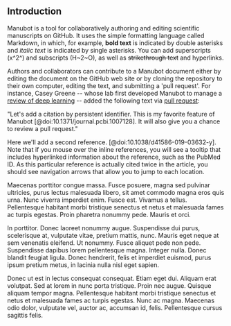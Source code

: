 ## Introduction

Manubot is a tool for collaboratively authoring and editing scientific manuscripts on GitHub. It uses the simple formatting language called Markdown, in which, for example, **bold text** is indicated by double asterisks and *italic text* is indicated by single asterisks. You can add superscripts (x^2^) and subscripts (H~2~O), as well as ~~strikethrough text~~ and hyperlinks. 

Authors and collaborators can contribute to a Manubot document either by editing the document on the GitHub web site or by cloning the repository to their own computer, editing the text, and submitting a 'pull request'. For instance, Casey Greene -- whose lab first developed Manubot to manage a [review of deep learning](https://greenelab.github.io/meta-review/) -- added the following text via [pull request](https://github.com/jperkel/mymanuscript/pull/1): 

"Let's add a citation by persistent identifier.
This is my favorite feature of Manubot [@doi:10.1371/journal.pcbi.1007128].
It will also give you a chance to review a pull request."

Here we'll add a second reference. [@doi:10.1038/d41586-019-03632-y]. Note that if you mouse over the inline references, you will see a tooltip that includes hyperlinked information about the reference, such as the PubMed ID. As this particular reference is actually cited twice in the article, you should see navigation arrows that allow you to jump to each location. 

Maecenas porttitor congue massa. Fusce posuere, magna sed pulvinar ultricies, purus lectus malesuada libero, sit amet commodo magna eros quis urna. Nunc viverra imperdiet enim. Fusce est. Vivamus a tellus. Pellentesque habitant morbi tristique senectus et netus et malesuada fames ac turpis egestas. Proin pharetra nonummy pede. Mauris et orci. 

In porttitor. Donec laoreet nonummy augue. Suspendisse dui purus, scelerisque at, vulputate vitae, pretium mattis, nunc. Mauris eget neque at sem venenatis eleifend. Ut nonummy. Fusce aliquet pede non pede. Suspendisse dapibus lorem pellentesque magna. Integer nulla. Donec blandit feugiat ligula. Donec hendrerit, felis et imperdiet euismod, purus ipsum pretium metus, in lacinia nulla nisl eget sapien.

Donec ut est in lectus consequat consequat. Etiam eget dui. Aliquam erat volutpat. Sed at lorem in nunc porta tristique. Proin nec augue. Quisque aliquam tempor magna. Pellentesque habitant morbi tristique senectus et netus et malesuada fames ac turpis egestas. Nunc ac magna. Maecenas odio dolor, vulputate vel, auctor ac, accumsan id, felis. Pellentesque cursus sagittis felis.